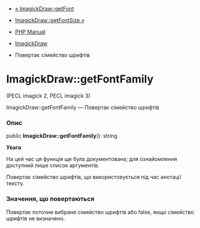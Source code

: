 - [« ImagickDraw::getFont](imagickdraw.getfont.md)
- [ImagickDraw::getFontSize »](imagickdraw.getfontsize.md)

- [PHP Manual](index.md)
- [ImagickDraw](class.imagickdraw.md)
- Повертає сімейство шрифтів

# ImagickDraw::getFontFamily

(PECL imagick 2, PECL imagick 3)

ImagickDraw::getFontFamily — Повертає сімейство шрифтів

### Опис

public **ImagickDraw::getFontFamily**(): string

**Увага**

На цей час ця функція ще була документована; для
ознайомлення доступний лише список аргументів.

Повертає сімейство шрифтів, що використовується під час анотації тексту.

### Значення, що повертаються

Повертає поточне вибране сімейство шрифтів або false, якщо сімейство
шрифтів не визначено.
